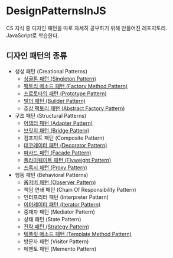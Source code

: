 # DesignPatternsInJS
CS 지식 중 디자인 패턴을 따로 자세히 공부하기 위해 만들어진 레포지토리. JavaScript로 학습한다.

## 디자인 패턴의 종류
- 생성 패턴 (Creational Patterns)
  - [싱글톤 패턴 (Singleton Pattern)](https://github.com/kuman514/DesignPatternsInJS/blob/main/creational/singleton.js)
  - [팩토리 메소드 패턴 (Factory Method Pattern)](https://github.com/kuman514/DesignPatternsInJS/blob/main/creational/factory-method.js)
  - [프로토타입 패턴 (Prototype Pattern)](https://github.com/kuman514/DesignPatternsInJS/blob/main/creational/prototype.js)
  - [빌더 패턴 (Builder Pattern)](https://github.com/kuman514/DesignPatternsInJS/blob/main/creational/builder.js)
  - [추상 팩토리 패턴 (Abstract Factory Pattern)](https://github.com/kuman514/DesignPatternsInJS/blob/main/creational/abstract-factory.js)
- 구조 패턴 (Structural Patterns)
  - [어댑터 패턴 (Adapter Pattern)](https://github.com/kuman514/DesignPatternsInJS/blob/main/structural/adapter.js)
  - [브릿지 패턴 (Bridge Pattern)](https://github.com/kuman514/DesignPatternsInJS/blob/main/structural/bridge.js)
  - 컴포지트 패턴 (Composite Pattern)
  - [데코레이터 패턴 (Decorator Pattern)](https://github.com/kuman514/DesignPatternsInJS/blob/main/structural/decorator.js)
  - [파사드 패턴 (Facade Pattern)](https://github.com/kuman514/DesignPatternsInJS/blob/main/structural/facade.js)
  - [플라이웨이트 패턴 (Flyweight Pattern)](https://github.com/kuman514/DesignPatternsInJS/blob/main/structural/flyweight.js)
  - [프록시 패턴 (Proxy Pattern)](https://github.com/kuman514/DesignPatternsInJS/blob/main/structural/proxy.js)
- 행동 패턴 (Behavioral Patterns)
  - [옵저버 패턴 (Observer Pattern)](https://github.com/kuman514/DesignPatternsInJS/blob/main/behavioral/observer.js)
  - 책임 연쇄 패턴 (Chain Of Responsibility Pattern)
  - 인터프리터 패턴 (Interpreter Pattern)
  - [이터레이터 패턴 (Iterator Pattern)](https://github.com/kuman514/DesignPatternsInJS/blob/main/behavioral/iterator.js)
  - 중재자 패턴 (Mediator Pattern)
  - 상태 패턴 (State Pattern)
  - [전략 패턴 (Strategy Pattern)](https://github.com/kuman514/DesignPatternsInJS/blob/main/behavioral/strategy.js)
  - [템플릿 메소드 패턴 (Template Method Pattern)](https://github.com/kuman514/DesignPatternsInJS/blob/main/behavioral/template-method.js)
  - 방문자 패턴 (Visitor Pattern)
  - 메멘토 패턴 (Memento Pattern)
